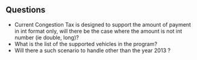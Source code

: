 ## Questions
- Current Congestion Tax is designed to support the amount of payment in int format only, will there be the case where 
 the amount is not int number (ie double, long)?
- What is the list of the supported vehicles in the program?
- Will there a such scenario to handle other than the year 2013 ?
